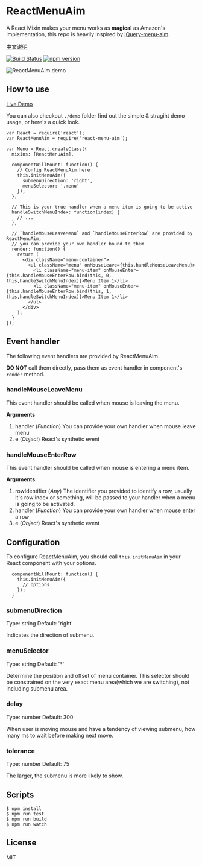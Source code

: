 ReactMenuAim
==============================================

A React Mixin makes your menu works as **magical** as Amazon's implementation, this repo is heavily inspired by [jQuery-menu-aim](https://github.com/kamens/jQuery-menu-aim/).

[中文说明](http://undefinedblog.com/react-menu-aim/)

[![Build Status](https://travis-ci.org/jasonslyvia/react-menu-aim.svg)](https://travis-ci.org/jasonslyvia/react-menu-aim)
[![npm version](https://badge.fury.io/js/react-menu-aim.svg)](http://badge.fury.io/js/react-menu-aim)

![ReactMenuAim demo](https://cloud.githubusercontent.com/assets/1336484/8591773/198d1d4a-265d-11e5-94b1-97071a591ab1.gif)

## How to use

[Live Demo](http://jasonslyvia.github.io/react-menu-aim/demo/index.html)

You can also checkout `./demo` folder find out the simple & stragiht demo usage, or here's a quick look.

```
var React = require('react');
var ReactMenuAim = require('react-menu-aim');

var Menu = React.createClass({
  mixins: [ReactMenuAim],

  componentWillMount: function() {
    // Config ReactMenuAim here
    this.initMenuAim({
      submenuDirection: 'right',
      menuSelector: '.menu'
    });
  },

  // This is your true handler when a menu item is going to be active
  handleSwitchMenuIndex: function(index) {
    // ...
  },

  // `handleMouseLeaveMenu` and `handleMouseEnterRow` are provided by ReactMenuAim,
  // you can provide your own handler bound to them
  render: function() {
    return (
      <div className="menu-container">
        <ul className="menu" onMouseLeave={this.handleMouseLeaveMenu}>
          <li className="menu-item" onMouseEnter={this.handleMouseEnterRow.bind(this, 0, this,handleSwitchMenuIndex)}>Menu Item 1</li>
          <li className="menu-item" onMouseEnter={this.handleMouseEnterRow.bind(this, 1, this,handleSwitchMenuIndex)}>Menu Item 1</li>
        </ul>
      </div>
    );
  }
});
```

## Event handler

The following event handlers are provided by ReactMenuAim.

**DO NOT** call them directly, pass them as event handler in component's `render` method.

### handleMouseLeaveMenu

This event handler should be called when mouse is leaving the menu.

**Arguments**

 1. handler (*Function*) You can provide your own handler when mouse leave menu
 2. e       (*Object*)   React's synthetic event


### handleMouseEnterRow

This event handler should be called when mouse is entering a menu item.

**Arguments**

 1. rowIdentifier (*Any*)   The identifier you provided to identify a row, usually it's row index or something, will be passed to your handler when a menu is going to be activated.
 2. handler (*Function*)    You can provide your own handler when mouse enter a row
 3. e       (*Object*)      React's synthetic event

## Configuration

To configure ReactMenuAim, you should call `this.initMenuAim` in your React component with your options.

```
  componentWillMount: function() {
    this.initMenuAim({
      // options
    });
  }
```

### submenuDirection

Type: string  Default: 'right'

Indicates the direction of submenu.

### menuSelector

Type: string  Default: '*'

Determine the position and offset of menu container. This selector should be constrained on the very exact menu area(which we are switching), not including submenu area.

### delay

Type: number  Default: 300

When user is moving mouse and have a tendency of viewing submenu, how many ms to wait before making next move.

### tolerance

Type: number  Default: 75

The larger, the submenu is more likely to show.


## Scripts

```
$ npm install
$ npm run test
$ npm run build
$ npm run watch
```

## License

MIT


